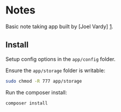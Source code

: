 # Notes

Basic note taking app built by [Joel Vardy] [1].

## Install

Setup config options in the `app/config` folder.

Ensure the `app/storage` folder is writable:

```bash
sudo chmod -R 777 app/storage
```

Run the composer install:

```bash
composer install
```

  [1]: http://joelvardy.com/